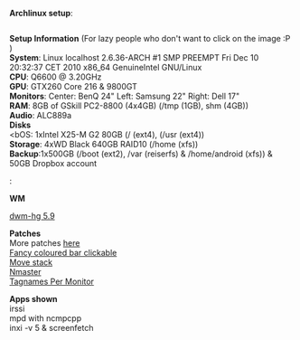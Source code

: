 <b>Archlinux setup</b>:

<a href="http://i72.photobucket.com/albums/i186/xxsashixx/screenFetch-2011-01-05_16-02-41.png" target="_blank"><img 
src="http://i72.photobucket.com/albums/i186/xxsashixx/screenFetch-2011-01-05_16-02-41.png" border="0" alt="" ></a>

<b>Setup Information</b> (For lazy people who don't want to click on the image :P ) <br />
<b>System</b>: Linux localhost 2.6.36-ARCH #1 SMP PREEMPT Fri Dec 10 20:32:37 CET 2010 x86_64 GenuineIntel GNU/Linux<br />
<b>CPU</b>: Q6600 @ 3.20GHz<br />
<b>GPU</b>: GTX260 Core 216 & 9800GT <br />
<b>Monitors</b>: Center: BenQ 24" Left: Samsung 22" Right: Dell 17"<br />
<b>RAM</b>: 8GB of GSkill PC2-8800 (4x4GB) (/tmp (1GB), shm (4GB))<br />
<b>Audio</b>: ALC889a<br />
<b>Disks</b><br>
<bOS</b>: 1xIntel X25-M G2 80GB (/ (ext4), (/usr (ext4))<br />
<b>Storage</b>: 4xWD Black 640GB RAID10 (/home (xfs))<br />
<b>Backup</b>:1x500GB (/boot (ext2), /var (reiserfs) & /home/android (xfs)) & 50GB Dropbox account <br />

<b></b>: <br />

<b>WM</b>

<a href="http://dwm.suckless.org">dwm-hg 5.9</a>

<b>Patches</b><br />
More patches <a href="http://dwm.suckless.org/patches/">here</a><br />
<a href="http://dwm.suckless.org/patches/fancycoloredbarclickable">Fancy coloured bar clickable</a><br />
<a href="http://dwm.suckless.org/patches/movestack">Move stack</a><br />
<a href="http://dwm.suckless.org/patches/nmaster">Nmaster</a><br />
<a href="http://www.mail-archive.com/dev@suckless.org/msg06521.html">Tagnames Per Monitor</a><br />


<b>Apps shown</b> <br />
irssi <br />
mpd with ncmpcpp <br />
inxi -v 5 & screenfetch <br />
